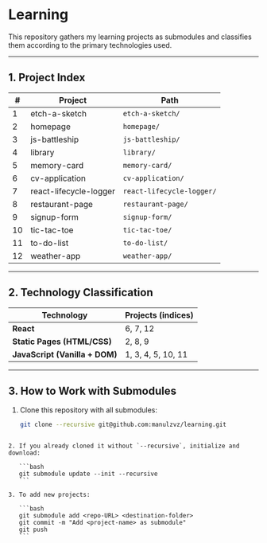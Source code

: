 # Learning

This repository gathers my learning projects as submodules and classifies them according to the primary technologies used.

---

## 1. Project Index

| #   | Project                | Path                      |
| --- | ---------------------- | ------------------------- |
| 1   | etch-a-sketch          | `etch-a-sketch/`          |
| 2   | homepage               | `homepage/`               |
| 3   | js-battleship          | `js-battleship/`          |
| 4   | library                | `library/`                |
| 5   | memory-card            | `memory-card/`            |
| 6   | cv-application         | `cv-application/`         |
| 7   | react-lifecycle-logger | `react-lifecycle-logger/` |
| 8   | restaurant-page        | `restaurant-page/`        |
| 9   | signup-form            | `signup-form/`            |
| 10  | tic-tac-toe            | `tic-tac-toe/`            |
| 11  | to-do-list             | `to-do-list/`             |
| 12  | weather-app            | `weather-app/`            |

---

## 2. Technology Classification

| Technology                     | Projects (indices) |
| ------------------------------ | ------------------ |
| **React**                      | 6, 7, 12           |
| **Static Pages (HTML/CSS)**    | 2, 8, 9            |
| **JavaScript (Vanilla + DOM)** | 1, 3, 4, 5, 10, 11 |

---

## 3. How to Work with Submodules

1. Clone this repository with all submodules:
   ```bash
   git clone --recursive git@github.com:manulzvz/learning.git
   ```

````

2. If you already cloned it without `--recursive`, initialize and download:

   ```bash
   git submodule update --init --recursive
   ```

3. To add new projects:

   ```bash
   git submodule add <repo-URL> <destination-folder>
   git commit -m "Add <project-name> as submodule"
   git push
   ```


````
